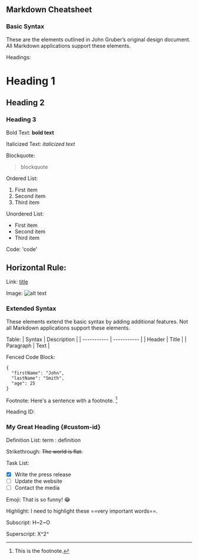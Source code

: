 ## Markdown Cheatsheet

### Basic Syntax

These are the elements outlined in John Gruber’s original design document. All Markdown applications support these elements.

Headings:
# Heading 1
## Heading 2
### Heading 3

Bold Text:
**bold text**

Italicized Text:
*italicized text*

Blockquote:
> blockquote

Ordered List:
1. First item
2. Second item
3. Third item

Unordered List:
- First item
- Second item
- Third item

Code:
'code'

Horizontal Rule:
---

Link:
[title](https://www.example.com)

Image:
![alt text](image.jpg)

### Extended Syntax

These elements extend the basic syntax by adding additional features. Not all Markdown applications support these elements.

Table:
| Syntax | Description |
| ----------- | ----------- |
| Header | Title |
| Paragraph | Text |

Fenced Code Block:
```
{
  "firstName": "John",
  "lastName": "Smith",
  "age": 25
}
```

Footnote:
Here's a sentence with a footnote. [^1]

[^1]: This is the footnote.

Heading ID:
### My Great Heading {#custom-id}

Definition List:
term
: definition

Strikethrough:
~~The world is flat.~~

Task List:
- [x] Write the press release
- [ ] Update the website
- [ ] Contact the media

Emoji:
That is so funny! :joy:

Highlight:
I need to highlight these ==very important words==.

Subscript:
H~2~O

Superscript:
X^2^